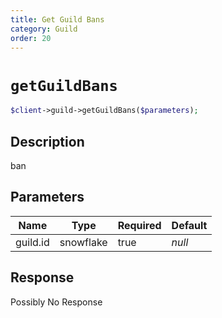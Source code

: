 ```yaml
---
title: Get Guild Bans
category: Guild
order: 20
---
```


# `getGuildBans`

```php
$client->guild->getGuildBans($parameters);
```

## Description

ban

## Parameters


Name | Type | Required | Default
--- | --- | --- | ---
guild.id | snowflake | true | *null*

## Response

Possibly No Response

